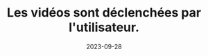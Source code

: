 ---
N: '119'
Rubrique: Images et médias
title: Les vidéos sont déclenchées par l'utilisateur. 
detail: Les vidéos sont déclenchées par l'utilisateur. 
categories: [" Images et médias"]
agrege: O4119-E030
opquast: '4 119'
indiceebook: '30'
description: "Règle n° 030"
weight:  030
actif: '1'
layout: rules
date: 2023-09-28
tags: ["", ""]
objectif: ["", ""]
Meo: ""
Controle: ""
Author: "Opquast"
steps: ["", ""]
---